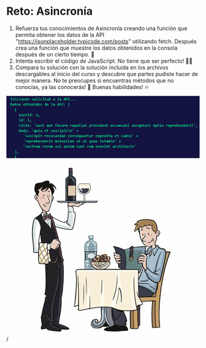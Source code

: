 # Reto: Asincronía
1. Refuerza tus conocimientos de Asincronía creando una función que permita obtener los datos de la API "https://jsonplaceholder.typicode.com/posts" utilizando fetch. Después crea una función que muestre los datos obtenidos en la consola después de un cierto tiempo. 🧠
2. Intenta escribir el código de JavaScript. No tiene que ser perfecto! 🧑‍💻 
3. Compara tu solución con la solución incluida en los archivos descargables al inicio del curso y descubre que partes pudiste hacer de mejor manera. No te preocupes si encuentras métodos que no conocías, ya las conocerás! 🙌 Buenas habilidades! 🔥

![Imagen Terminal](https://raw.githubusercontent.com/fernando-feijoo/Practicas-Academia-X/master/JavaScript/Reto-Asincronia/Terminal.webp)
/
![Imagen Ilustracion](https://raw.githubusercontent.com/fernando-feijoo/Practicas-Academia-X/master/JavaScript/Reto-Asincronia/Ilustracion.jfif)